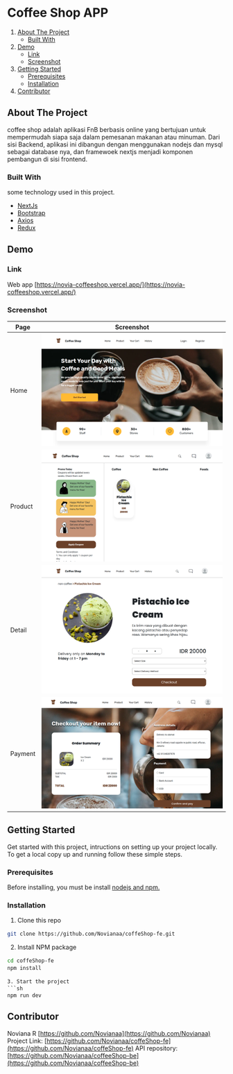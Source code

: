 # Coffee Shop APP
<!-- NAVIGATION -->
<ol>
    <li>
      <a href="#about-the-project">About The Project</a>
      <ul>
        <li><a href="#built-with">Built With</a></li>
      </ul>
    </li>
    <li><a href="#demo">Demo</a>
          <ul>
        <li><a href="#link">Link</a></li>
        <li><a href="#screenshot">Screenshot</a></li>
      </ul>
    </li>
    <li>
      <a href="#getting-started">Getting Started</a>
      <ul>
        <li><a href="#prerequisites">Prerequisites</a></li>
        <li><a href="#installation">Installation</a></li>
      </ul>
    </li>
    <li><a href="#contributor">Contributor</a></li>
</ol>
<!-- ABOUT THE PROJECT -->

## About The Project

coffee shop adalah aplikasi FnB berbasis online yang bertujuan untuk mempermudah siapa saja dalam pemesanan makanan atau minuman. Dari sisi Backend, aplikasi ini dibangun dengan menggunakan nodejs dan mysql sebagai database nya, dan framewoek nextjs menjadi komponen pembangun di sisi frontend.

### Built With

some technology used in this project.
- [NextJs](https://nextjs.org/)
- [Bootstrap](https://https://getbootstrap.com)
- [Axios](https://www.npmjs.com/package/axios)
- [Redux](https://redux.js.org/)
## Demo
### Link
Web app [https://novia-coffeeshop.vercel.app/](https://novia-coffeeshop.vercel.app/)
### Screenshot
| Page    | Screenshot                       |
| ------- | -------------------------------- |
| Home    | <img src='/public/home.png'/>    |
| Product | <img src='/public/product.png'/> |
| Detail  | <img src='/public/detail.png'/>  |
| Payment | <img src='/public/payment.png'/> |

<!-- GETTING STARTED -->
## Getting Started
Get started with this project, intructions on setting up your project locally.<br />
To get a local copy up and running follow these simple steps.
### Prerequisites
Before installing, you must be install [nodejs and npm.](https://nodejs.org)
### Installation
1. Clone this repo
```sh
git clone https://github.com/Novianaa/coffeShop-fe.git
```
2. Install NPM package
```sh
cd coffeShop-fe
npm install
```
```
3. Start the project
```sh
npm run dev
```

<!-- Contributors -->
## Contributor

Noviana R [https://github.com/Novianaa](https://github.com/Novianaa)
Project Link: [https://github.com/Novianaa/coffeShop-fe](https://github.com/Novianaa/coffeShop-fe)
API repository: [https://github.com/Novianaa/coffeeShop-be](https://github.com/Novianaa/coffeeShop-be)
